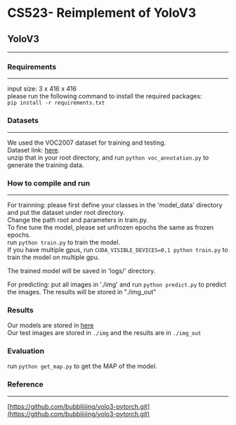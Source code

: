 # CS523- Reimplement of YoloV3

## YoloV3
---------------------------------------------------------------------------

### Requirements
---------------------------------------------------------------------------
input size: 3 x 416 x 416  
please run the following command to install the required packages:  
`pip install -r requirements.txt`  
### Datasets
---------------------------------------------------------------------------
We used the VOC2007 dataset for training and testing.  
Dataset link: [here](https://drive.google.com/file/d/1Q5__3aoS56xpg00HGpck0_6o_jL78km8/view?usp=share_link).  
unzip that in your root directory, and run `python voc_annotation.py` to generate the training data.

### How to compile and run
---------------------------------------------------------------------------
For trainning: please first define your classes in the 'model_data' directory and put the dataset under root directory.    
Change the path root and parameters in train.py.  
To fine tune the model, please set unfrozen epochs the same as frozen epochs.  
run `python train.py` to train the model.  
If you have multiple gpus, run `CUDA_VISIBLE_DEVICES=0,1 python train.py` to train the model on multiple gpu.  

The trained model will be saved in 'logs/' directory.  

For predicting: put all images in './img' and run `python predict.py` to predict the images. The results will be stored in "./img_out"  

### Results
Our models are stored in [here](https://drive.google.com/drive/folders/1WpumbrfeFMq6nxAoVmso9xDcwyGo38W2?usp=share_link)  
Our test images are stored in `./img` and the results are in `./img_out`  

### Evaluation
run `python get_map.py` to get the MAP of the model.



### Reference
---------------------------------------------------------------------------
[https://github.com/bubbliiiing/yolo3-pytorch.git](https://github.com/bubbliiiing/yolo3-pytorch.git)
